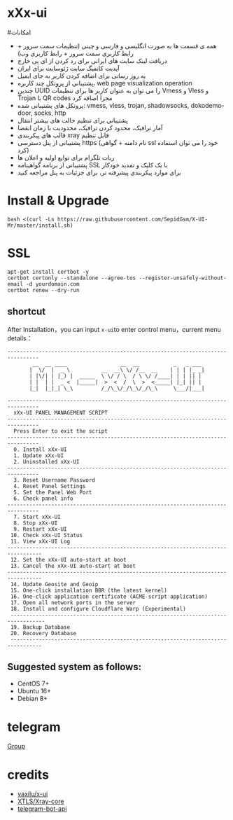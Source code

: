 # xXx-ui

#امکانات

- همه ی قسمت ها به صورت انگلیسی و فارسی و چینی (تنظیمات سمت سرور + رابط کاربری سمت سرور + رابط کاربری وب)
- دریافت لینک سایت های ایرانی برای رد کردن از ای پی خارج
- آپدیت کانفیگ سایت ژئوسایت برای ایران
- به روز رسانی برای اضافه کردن کاربر به جای ایمیل
- پشتیبانی از پروتکل چند کاربره، web page visualization operation
- چندین UUID را می توان به عنوان کاربر ها برای تنظیمات Vmess و Vless و Trojan با QR codes مجزا اضافه کرد
- پروتکل های پشتیبانی شده: vmess, vless, trojan, shadowsocks, dokodemo-door, socks, http
- پشتیبانی برای تنظیم حالت های بیشتر انتقال
- آمار ترافیک، محدود کردن ترافیک، محدودیت با زمان انقضا 
- قالب های پیکربندی xray قابل تنظیم
- پشتیبانی از پنل دسترسی https (نام دامنه + گواهی ssl خود را می توان استفاده کرد)
- ربات تلگرام برای توابع اولیه و اعلان ها
- پشتیبانی از برنامه گواهینامه SSL با یک کلیک و تمدید خودکار
- برای موارد پیکربندی پیشرفته تر، برای جزئیات به پنل مراجعه کنید

# Install & Upgrade
```
bash <(curl -Ls https://raw.githubusercontent.com/SepidGsm/X-UI-Mr/master/install.sh)
```

# SSL
```
apt-get install certbot -y
certbot certonly --standalone --agree-tos --register-unsafely-without-email -d yourdomain.com
certbot renew --dry-run
``` 

## shortcut  
After Installation，you can input `x-ui`to enter control menu，current menu details：
```
--------------------------------------------------------------------------------
        __  __ ____                 __  __           _   _ ___
       |  \/  |  _ \          __  __\ \/ /__  __    | | | |_ _|
       | |\/| | |_) |  _____  \ \/ / \  / \ \/ /____| | | || |
       | |  | |  _ <  |_____|  >  <  /  \  >  <_____| |_| || |
       |_|  |_|_| \_\         /_/\_\/_/\_\/_/\_\     \___/|___|

--------------------------------------------------------------------------------
  xXx-UI PANEL MANAGEMENT SCRIPT
--------------------------------------------------------------------------------
  Press Enter to exit the script
--------------------------------------------------------------------------------
  0. Install xXx-UI
  1. Update xXx-UI
  2. Uninstalled xXx-UI
--------------------------------------------------------------------------------
  3. Reset Username Password
  4. Reset Panel Settings
  5. Set the Panel Web Port
  6. Check panel info
--------------------------------------------------------------------------------
  7. Start xXx-UI
  8. Stop xXx-UI
  9. Restart xXx-UI
 10. Check xXx-UI Status
 11. View xXx-UI Log
---------------------------------------------------------------------------------
 12. Set the xXx-UI auto-start at boot
 13. Cancel the xXx-UI auto-start at boot
---------------------------------------------------------------------------------
 14. Update Geosite and Geoip
 15. One-click installation BBR (the latest kernel)
 16. One-click application certificate (ACME script application)
 17. Open all network ports in the server
 18. Install and configure Cloudflare Warp (Experimental)
 ---------------------------------------------------------------------------------
 19. Backup Database
 20. Recovery Database
 --------------------------------------------------------------------------------
```

## Suggested system as follows:
- CentOS 7+
- Ubuntu 16+
- Debian 8+

# telegram
[Group](https://t.me/x_ui_fa)

# credits
- [vaxilu/x-ui](https://github.com/vaxilu/x-ui)
- [XTLS/Xray-core](https://github.com/XTLS/Xray-core)
- [telegram-bot-api](https://github.com/go-telegram-bot-api/telegram-bot-api)  
